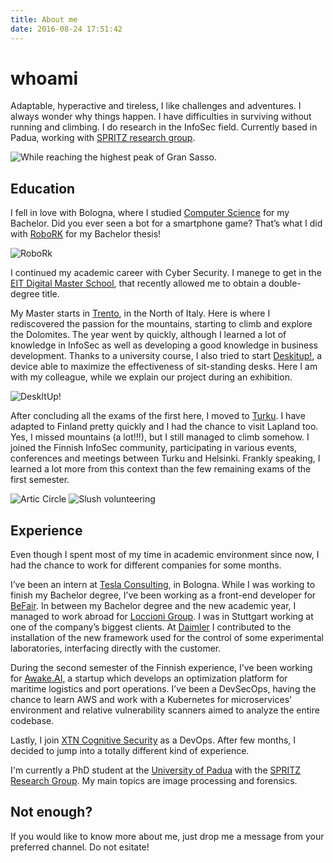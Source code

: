 ```yaml
---
title: About me
date: 2016-08-24 17:51:42
---
```


# whoami
Adaptable, hyperactive and tireless, I like challenges and adventures. I always wonder why things happen. I have difficulties in surviving without running and climbing.
I do research in the InfoSec field. Currently based in Padua, working with [SPRITZ research group](https://spritz.math.unipd.it/).

![While reaching the highest peak of Gran Sasso.](/images/about/gransasso.jpg)

## Education

I fell in love with Bologna, where I studied [Computer Science](https://corsi.unibo.it/1cycle/ComputerScience) for my Bachelor. Did you ever seen a bot for a smartphone game? That’s what I did with [RoboRK](https://github.com/goemon07/roboRK) for my Bachelor thesis!

![RoboRk](/images/about/robork.png)

I continued my academic career with Cyber Security. I manege to get in the [EIT Digital Master School](https://masterschool.eitdigital.eu/programmes/cse/), that recently allowed me to obtain a double-degree title.

My Master starts in [Trento](https://offertaformativa.unitn.it/en/lm/computer-science), in the North of Italy. Here is where I rediscovered the passion for the mountains, starting to climb and explore the Dolomites. The year went by quickly, although I learned a lot of knowledge in InfoSec as well as developing a good knowledge in business development. Thanks to a university course, I also tried to start [Deskitup!](https://docs.google.com/presentation/d/1fVybF173v6Q_x5KE8sDxeXETRFyRaIFoQcZk7pNh9Ws/present?token=AC4w5ViA2EbD024N0AhfotCAgukYIqGZkw:1574613190535&includes_info_params=1&eisi=CKCAhp-jg-YCFfDB0gQdGTAOmg#slide=id.g588222d749_0_4), a device able to maximize the effectiveness of sit-standing desks. Here I am with my colleague, while we explain our project during an exhibition.

![DeskItUp!](/images/about/deskitup.jpg)

After concluding all the exams of the first here, I moved to [Turku](https://www.utu.fi/en). I have adapted to Finland pretty quickly and I had the chance to visit Lapland too. Yes, I missed mountains (a lot!!!), but I still managed to climb somehow. I joined the Finnish InfoSec community, participating in various events, conferences and meetings between Turku and Helsinki. Frankly speaking, I learned a lot more from this context than the few remaining exams of the first semester.

![Artic Circle](/images/about/artic.jpg)
![Slush volunteering](/images/about/slush.jpg)

## Experience

Even though I spent most of my time in academic environment since now, I had the chance to work for different companies for some months.

I’ve been an intern at [Tesla Consulting](https://www.teslaconsulting.it/), in Bologna. While I was working to finish my Bachelor degree, I’ve been working as a front-end developer for [BeFair](https://www.befair.it/). In between my Bachelor degree and the new academic year, I managed to work abroad for [Loccioni Group](https://www.loccioni.com/en/). I was in Stuttgart working at one of the company’s biggest clients. At [Daimler](https://www.daimler.com/en/) I contributed to the installation of the new framework used for the control of some experimental laboratories, interfacing directly with the customer.

During the second semester of the Finnish experience, I’ve been working for [Awake.AI](https://www.daimler.com/en/), a startup which develops an optimization platform for maritime logistics and port operations. I’ve been a DevSecOps, having the chance to learn AWS and work with a Kubernetes for microservices' environment and relative vulnerability scanners aimed to analyze the entire codebase.

Lastly, I join [XTN Cognitive Security](https://xtn-lab.com/) as a DevOps.
After few months, I decided to jump into a totally different kind of experience.

I'm currently a PhD student at the [University of Padua](https://www.math.unipd.it/) with the [SPRITZ Research Group](). My main topics are image processing and forensics.

## Not enough?

If you would like to know more about me, just drop me a message from your preferred channel. Do not esitate!
